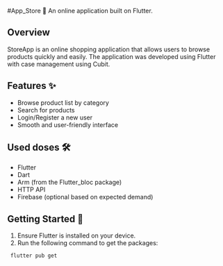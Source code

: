 #App_Store 🛒
An online application built on Flutter.
## Overview
StoreApp is an online shopping application that allows users to browse products quickly and easily. The application was developed using Flutter with case management using Cubit.
## Features ✨
- Browse product list by category
- Search for products
- Login/Register a new user
- Smooth and user-friendly interface
## Used doses 🛠
- Flutter
- Dart
- Arm (from the Flutter_bloc package)
- HTTP API
- Firebase (optional based on expected demand)
## Getting Started 🚀
1. Ensure Flutter is installed on your device.
2. Run the following command to get the packages:
``` bash
 flutter pub get
